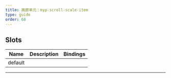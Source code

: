 ```yaml
---
title: 画廊单元：myp-scroll-scale-item
type: guide
order: 68
---
```


## Slots

| Name    | Description | Bindings |
| ------- | ----------- | -------- |
| default |             |          |

---
